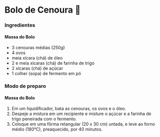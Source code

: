 # Bolo de Cenoura :cake:

### Ingredientes

#### Massa do Bolo

- 3 cenouras médias (250g)
- 4 ovos
- meia xícara (chá) de óleo
- 2 e meia xícaras (chá) de farinha de trigo
- 2 xícaras (chá) de açúcar
- 1 colher (sopa) de fermento em pó

### Modo de preparo

#### Massa do Bolo

1. Em um liquidificador, bata as cenouras, os ovos e o óleo.
2. Despeje a mistura em um recipiente e misture o açúcar e a farinha de trigo peneirada com o fermento.
3. Coloque em uma fôrma retangular (20 x 30 cm) untada, e leve ao forno médio (180°C), preaquecido, por 40 minutos.